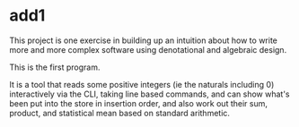 # add1

This project is one exercise in building up an intuition about how to write
more and more complex software using denotational and algebraic design.

This is the first program.

It is a tool that reads some positive integers (ie the naturals including 0) interactively via the CLI,
taking line based commands, and can show what's been put into the store in insertion order, and also
work out their sum, product, and statistical mean based on standard arithmetic.

